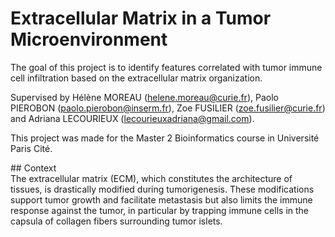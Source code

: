 # Extracellular Matrix in a Tumor Microenvironment

The goal of this project is to identify features correlated with tumor immune cell infiltration based on the extracellular matrix organization.

Supervised by Hélène MOREAU (helene.moreau@curie.fr), Paolo PIEROBON (paolo.pierobon@inserm.fr), Zoe FUSILIER (zoe.fusilier@curie.fr) and Adriana LECOURIEUX (lecourieuxadriana@gmail.com).  

This project was made for the Master 2 Bioinformatics course in Université Paris Cité.  

## Context  
The extracellular matrix (ECM), which constitutes the architecture of tissues, is drastically modified during tumorigenesis. These modifications support tumor growth and facilitate metastasis but also limits the immune response against the tumor, in particular by trapping immune cells in the capsula of collagen fibers surrounding tumor islets. 
